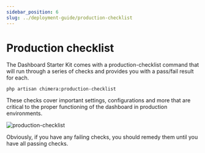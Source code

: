 ```yaml
---
sidebar_position: 6
slug: ../deployment-guide/production-checklist
---
```


# Production checklist

The Dashboard Starter Kit comes with a production-checklist command that will run through a series of checks and provides you with a pass/fail result for each.

```
php artisan chimera:production-checklist
```

These checks cover important settings, configurations and more that are critical to the proper functioning of the dashboard in production environments.

![production-checklist](/img/developer/deployment-guide/production-checklist.png)

Obviously, if you have any failing checks, you should remedy them until you have all passing checks.